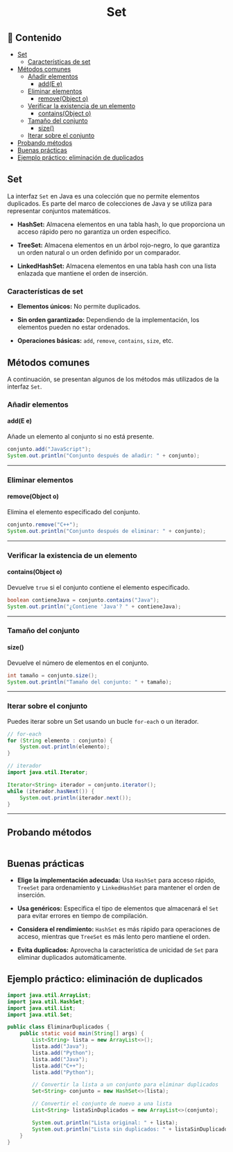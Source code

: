 <h1 align="center">Set</h1>

<h2>📑 Contenido</h2>

- [Set](#set)
  - [Características de set](#características-de-set)
- [Métodos comunes](#métodos-comunes)
  - [Añadir elementos](#añadir-elementos)
    - [add(E e)](#adde-e)
  - [Eliminar elementos](#eliminar-elementos)
    - [remove(Object o)](#removeobject-o)
  - [Verificar la existencia de un elemento](#verificar-la-existencia-de-un-elemento)
    - [contains(Object o)](#containsobject-o)
  - [Tamaño del conjunto](#tamaño-del-conjunto)
    - [size()](#size)
  - [Iterar sobre el conjunto](#iterar-sobre-el-conjunto)
- [Probando métodos](#probando-métodos)
- [Buenas prácticas](#buenas-prácticas)
- [Ejemplo práctico: eliminación de duplicados](#ejemplo-práctico-eliminación-de-duplicados)

## Set

La interfaz `Set` en Java es una colección que no permite elementos duplicados. Es parte del marco de colecciones de Java y se utiliza para representar conjuntos matemáticos.

- **HashSet:** Almacena elementos en una tabla hash, lo que proporciona un acceso rápido pero no garantiza un orden específico.

- **TreeSet:** Almacena elementos en un árbol rojo-negro, lo que garantiza un orden natural o un orden definido por un comparador.

- **LinkedHashSet:** Almacena elementos en una tabla hash con una lista enlazada que mantiene el orden de inserción.

### Características de set

- **Elementos únicos:** No permite duplicados.

- **Sin orden garantizado:** Dependiendo de la implementación, los elementos pueden no estar ordenados.

- **Operaciones básicas:** `add`, `remove`, `contains`, `size`, etc.

## Métodos comunes

A continuación, se presentan algunos de los métodos más utilizados de la interfaz `Set`.

### Añadir elementos

#### add(E e)

Añade un elemento al conjunto si no está presente.

```java
conjunto.add("JavaScript");
System.out.println("Conjunto después de añadir: " + conjunto);
```

---

### Eliminar elementos

#### remove(Object o)

Elimina el elemento especificado del conjunto.

```java
conjunto.remove("C++");
System.out.println("Conjunto después de eliminar: " + conjunto);
```

---

### Verificar la existencia de un elemento

#### contains(Object o)

Devuelve `true` si el conjunto contiene el elemento especificado.

```java
boolean contieneJava = conjunto.contains("Java");
System.out.println("¿Contiene 'Java'? " + contieneJava);
```

---

### Tamaño del conjunto

#### size()

Devuelve el número de elementos en el conjunto.

```java
int tamaño = conjunto.size();
System.out.println("Tamaño del conjunto: " + tamaño);
```

---

### Iterar sobre el conjunto

Puedes iterar sobre un Set usando un bucle `for-each` o un iterador.

```java
// for-each
for (String elemento : conjunto) {
    System.out.println(elemento);
}

// iterador
import java.util.Iterator;

Iterator<String> iterador = conjunto.iterator();
while (iterador.hasNext()) {
    System.out.println(iterador.next());
}
```

---

## Probando métodos

```java

```

## Buenas prácticas

- **Elige la implementación adecuada:** Usa `HashSet` para acceso rápido, `TreeSet` para ordenamiento y `LinkedHashSet` para mantener el orden de inserción.

- **Usa genéricos:** Especifica el tipo de elementos que almacenará el `Set` para evitar errores en tiempo de compilación.

- **Considera el rendimiento:** `HashSet` es más rápido para operaciones de acceso, mientras que `TreeSet` es más lento pero mantiene el orden.

- **Evita duplicados:** Aprovecha la característica de unicidad de `Set` para eliminar duplicados automáticamente.

## Ejemplo práctico: eliminación de duplicados

```java
import java.util.ArrayList;
import java.util.HashSet;
import java.util.List;
import java.util.Set;

public class EliminarDuplicados {
    public static void main(String[] args) {
        List<String> lista = new ArrayList<>();
        lista.add("Java");
        lista.add("Python");
        lista.add("Java");
        lista.add("C++");
        lista.add("Python");

        // Convertir la lista a un conjunto para eliminar duplicados
        Set<String> conjunto = new HashSet<>(lista);

        // Convertir el conjunto de nuevo a una lista
        List<String> listaSinDuplicados = new ArrayList<>(conjunto);

        System.out.println("Lista original: " + lista);
        System.out.println("Lista sin duplicados: " + listaSinDuplicados);
    }
}
```
